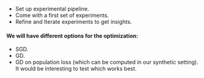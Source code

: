 
- Set up experimental pipeline.
- Come with a first set of experiments.
- Refine and Iterate experiments to get insights.


#### We will have different options for the optimization:
- SGD.
- GD.
- GD on population loss (which can be computed in our synthetic setting).
It would be interesting to test which works best.

